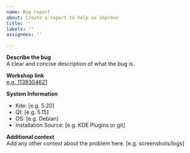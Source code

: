 ```yaml
---
name: Bug report
about: Create a report to help us improve
title: ''
labels: ''
assignees: ''

---
```


**Describe the bug**<br/>
A clear and concise description of what the bug is.

**Workshop link**<br/>
[e.g. 1139304621](https://steamcommunity.com/sharedfiles/filedetails/?id=1139304621)

**System Information**
- Kde: [e.g. 5.20]
- Qt: [e.g. 5.15]
- OS: [e.g. Debian]
- Installation Source: [e.g. KDE Plugins or git]

**Additional context**<br/>
Add any other context about the problem here. [e.g. screenshots/logs]
